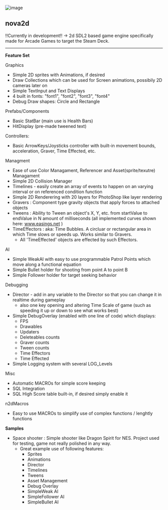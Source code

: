 ![image](https://user-images.githubusercontent.com/49030884/151238809-8672aba8-410b-42de-84c0-c1407d83caf0.png)

nova2d
---
!!Currently in development!! -> 2d SDL2 based game engine specifically made for Arcade Games to target the Steam Deck.

---
**Feature Set**
 
 Graphics
 - Simple 2D sprites with Animations, if desired
 - Draw Collections which can be used for Screen animations, possibily 2D cameras later on
 - Simple TextInput and Text Displays
 - 4 built in fonts: "font1", "font2", "font3", "font4"
 - Debug Draw shapes: Circle and Rectangle
 
 Prefabs/Components
 - Basic StatBar (main use is Health Bars)
 - HitDisplay (pre-made tweened text)
 
 Controllers:
 - Basic ArrowKeys/Joysticks controller with built-in movement bounds, acceleration, Graver, Time Effected, etc.
 
 Managment
 - Ease of use Color Managament, Referencer and Asset(sprite/texutre) Managament
 - Simple 2D Collision Manager
 - Timelines - easily create an array of events to happen on an varying interval or on referenced condition function
 - Simple 2D Renderering with 20 layers for PhotoShop like layer rendering
 - Gravers : Component type gravity objects that apply forces to attached objects
 - Tweens : Ability to Tween an object's X, Y, etc. from startValue to endValue in N amount of milliseconds (all implemented curves shown here: www.easings.net )
 - TimeEffectors : aka: Time Bubbles. A circluar or rectangular area in which Time slows or speeds up. Works similar to Gravers.
	- All 'TimeEffected' objects are effected by such Effectors.
 
 AI
 - Simple WeakAI with easy to use programmable Patrol Points which move along a functional equation
 - Simple Bullet holder for shooting from point A to point B
 - Simple Follower holder for target seeking behavior
 
 Debugging
 - Director - add in any variable to the Director so that you can change it in realtime during gameplay
	- also one key opening and altering Time Scale of game (such as speeding it up or down to see what works best)
 - Simple DebugOverlay (enabled with one line of code) which displays:
	- FPS
	- Drawables
	- Updaters
	- Deleteables counts
	- Graver counts
	- Tween counts
	- Time Effectors
	- Time Effected
 - Simple Logging system with several LOG_Levels
 
 Misc
 - Automatic MACROs for simple score keeping
 - SQL Integration
 - SQL High Score table built-in, if desired simply enable it
 
 n2dMacros
 - Easy to use MACROs to simplify use of complex functions / lenghtly functions
 
 **Samples**
 - Space shooter : Simple shooter like Dragon Spirit for NES. Project used for testing, game not really polished in any way.
	- Great example use of following features:
		- Sprites
		- Animations
		- Director
		- Timelines
		- Tweens
		- Asset Management
		- Debug Overlay
		- SimpleWeak AI
		- SimpleFollower AI
		- SimpleBullet AI
 
